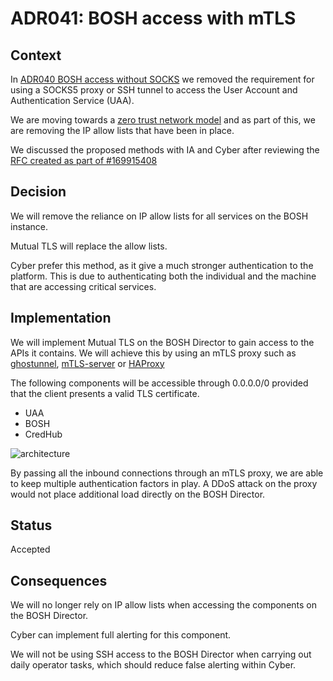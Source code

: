 # ADR041: BOSH access with mTLS

## Context

In [ADR040 BOSH access without SOCKS](../ADR040-bosh-access-without-socks/) we removed the requirement for using a SOCKS5 proxy or SSH tunnel to access the User Account and Authentication Service (UAA).

We are moving towards a [zero trust network model](https://www.ncsc.gov.uk/blog-post/zero-trust-architecture-design-principles) and as part of this, we are removing the IP allow lists that have been in place. 

We discussed the proposed methods with IA and Cyber after reviewing the [RFC created as part of #169915408](https://docs.google.com/document/d/1XZsrNp88tOSyC_bjy1mg3Yyv2TkpKgYSjoYResGAbps/edit#heading=h.xscqoqxlc072)

## Decision

We will remove the reliance on IP allow lists for all services on the BOSH instance.

Mutual TLS will replace the allow lists.

Cyber prefer this method, as it give a much stronger authentication to the platform. This is due to authenticating both the individual and the machine that are accessing critical services.

## Implementation

We will implement Mutual TLS on the BOSH Director to gain access to the APIs it contains. We will achieve this by using an mTLS proxy such as [ghostunnel](https://github.com/square/ghostunnel), [mTLS-server](https://github.com/drGrove/mtls-server) or [HAProxy](https://www.loadbalancer.org/blog/client-certificate-authentication-with-haproxy/)

The following components will be accessible through 0.0.0.0/0 provided that the client presents a valid TLS certificate.

- UAA
- BOSH
- CredHub

![architecture](../images/adr452-bosh-access-with-mtls.svg)

By passing all the inbound connections through an mTLS proxy, we are able to keep multiple authentication factors in play. A DDoS attack on the proxy would not place additional load directly on the BOSH Director.

## Status

Accepted

## Consequences

We will no longer rely on IP allow lists when accessing the components on the BOSH Director.

Cyber can implement full alerting for this component.

We will not be using SSH access to the BOSH Director when carrying out daily operator tasks, which should reduce false alerting within Cyber.


